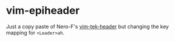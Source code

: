 # vim-epiheader

Just a copy paste of Nero-F's <a href="https://github.com/Nero-F/vim-tek-header">vim-tek-header</a> but changing the key mapping for `<Leader>ah`.

